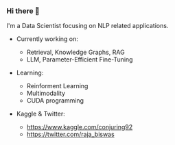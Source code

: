 ### Hi there 👋

I'm a Data Scientist focusing on NLP related applications.

-  Currently working on:
    * Retrieval, Knowledge Graphs, RAG
    * LLM, Parameter-Efficient Fine-Tuning

-  Learning:
    * Reinforment Learning
    * Multimodality
    * CUDA programming

- Kaggle & Twitter:
    * https://www.kaggle.com/conjuring92
    * https://twitter.com/raja_biswas

